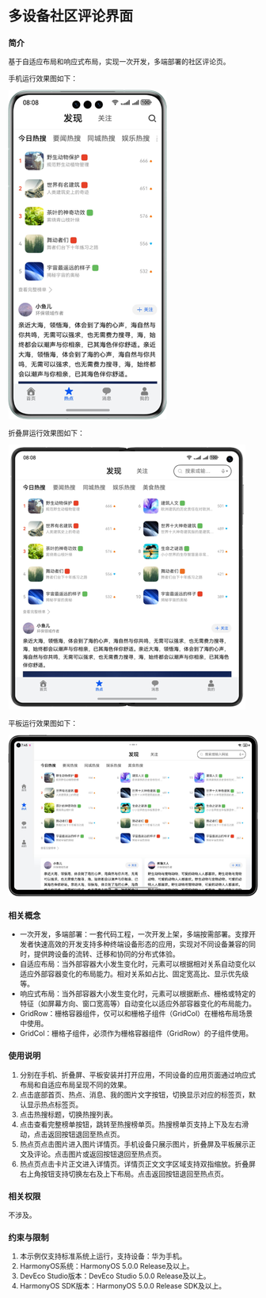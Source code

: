 # 多设备社区评论界面

### 简介

基于自适应布局和响应式布局，实现一次开发，多端部署的社区评论页。

手机运行效果图如下：

![](screenshots/device/phone.png)

折叠屏运行效果图如下：

![](screenshots/device/foldable.png)

平板运行效果图如下：

![](screenshots/device/pad.png)

### 相关概念

- 一次开发，多端部署：一套代码工程，一次开发上架，多端按需部署。支撑开发者快速高效的开发支持多种终端设备形态的应用，实现对不同设备兼容的同时，提供跨设备的流转、迁移和协同的分布式体验。
- 自适应布局：当外部容器大小发生变化时，元素可以根据相对关系自动变化以适应外部容器变化的布局能力。相对关系如占比、固定宽高比、显示优先级等。
- 响应式布局：当外部容器大小发生变化时，元素可以根据断点、栅格或特定的特征（如屏幕方向、窗口宽高等）自动变化以适应外部容器变化的布局能力。
- GridRow：栅格容器组件，仅可以和栅格子组件（GridCol）在栅格布局场景中使用。
- GridCol：栅格子组件，必须作为栅格容器组件（GridRow）的子组件使用。

### 使用说明

1. 分别在手机、折叠屏、平板安装并打开应用，不同设备的应用页面通过响应式布局和自适应布局呈现不同的效果。
2. 点击底部首页、热点、消息、我的图片文字按钮，切换显示对应的标签页，默认显示热点标签页。
3. 点击热搜标题，切换热搜列表。
4. 点击查看完整榜单按钮，跳转至热搜榜单页。热搜榜单页支持上下及左右滑动，点击返回按钮退回至热点页。
5. 热点页点击图片进入图片详情页。手机设备只展示图片，折叠屏及平板展示正文及评论。点击图片或返回按钮退回至热点页。
6. 热点页点击卡片正文进入详情页。详情页正文文字区域支持双指缩放。折叠屏右上角按钮支持切换左右及上下布局。点击返回按钮退回至热点页。

### 相关权限

不涉及。

### 约束与限制

1. 本示例仅支持标准系统上运行，支持设备：华为手机。
2. HarmonyOS系统：HarmonyOS 5.0.0 Release及以上。
3. DevEco Studio版本：DevEco Studio 5.0.0 Release及以上。
4. HarmonyOS SDK版本：HarmonyOS 5.0.0 Release SDK及以上。
